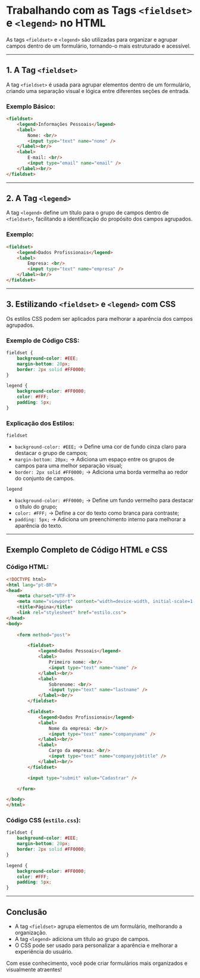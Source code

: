 # Trabalhando com as Tags `<fieldset>` e `<legend>` no HTML

As tags `<fieldset>` e `<legend>` são utilizadas para organizar e agrupar campos dentro de um formulário, tornando-o mais estruturado e acessível.

---

## **1. A Tag `<fieldset>`**

A tag `<fieldset>` é usada para agrupar elementos dentro de um formulário, criando uma separação visual e lógica entre diferentes seções de entrada.

### **Exemplo Básico:**

```html
<fieldset>
    <legend>Informações Pessoais</legend>
    <label>
        Nome: <br/>
        <input type="text" name="nome" />
    </label><br/>
    <label>
        E-mail: <br/>
        <input type="email" name="email" />
    </label><br/>
</fieldset>
```

---

## **2. A Tag `<legend>`**

A tag `<legend>` define um título para o grupo de campos dentro de `<fieldset>`, facilitando a identificação do propósito dos campos agrupados.

### **Exemplo:**

```html
<fieldset>
    <legend>Dados Profissionais</legend>
    <label>
        Empresa: <br/>
        <input type="text" name="empresa" />
    </label><br/>
</fieldset>
```

---

## **3. Estilizando `<fieldset>` e `<legend>` com CSS**

Os estilos CSS podem ser aplicados para melhorar a aparência dos campos agrupados.

### **Exemplo de Código CSS:**

```css
fieldset {
    background-color: #EEE;
    margin-bottom: 20px;
    border: 2px solid #FF0000;
}

legend {
    background-color: #FF0000;
    color: #FFF;
    padding: 5px;
}
```

### **Explicação dos Estilos:**

`fieldset`

* `background-color: #EEE;` → Define uma cor de fundo cinza claro para destacar o grupo de campos;
* `margin-bottom: 20px;` → Adiciona um espaço entre os grupos de campos para uma melhor separação visual;
* `border: 2px solid #FF0000;` → Adiciona uma borda vermelha ao redor do conjunto de campos.

`legend`

* `background-color: #FF0000;` → Define um fundo vermelho para destacar o título do grupo;
* `color: #FFF;` → Define a cor do texto como branca para contraste;
* `padding: 5px;` → Adiciona um preenchimento interno para melhorar a aparência do texto.

---

## **Exemplo Completo de Código HTML e CSS**

### **Código HTML:**

```html
<!DOCTYPE html>
<html lang="pt-BR">
<head>
    <meta charset="UTF-8">
    <meta name="viewport" content="width=device-width, initial-scale=1.0">
    <title>Página</title>
    <link rel="stylesheet" href="estilo.css">
</head>
<body>
    
    <form method="post">

        <fieldset>
            <legend>Dados Pessoais</legend>
            <label>
                Primeiro nome: <br/>
                <input type="text" name="name" />
            </label><br/>
            <label>
                Sobrenome: <br/>
                <input type="text" name="lastname" />
            </label><br/>
        </fieldset>

        <fieldset>
            <legend>Dados Profissionais</legend>
            <label>
                Nome da empresa: <br/>
                <input type="text" name="companyname" />
            </label><br/>
            <label>
                Cargo da empresa: <br/>
                <input type="text" name="companyjobtitle" />
            </label><br/>
        </fieldset>

        <input type="submit" value="Cadastrar" />

    </form>

</body>
</html>
```

### **Código CSS (`estilo.css`):**

```css
fieldset {
    background-color: #EEE;
    margin-bottom: 20px;
    border: 2px solid #FF0000;
}

legend {
    background-color: #FF0000;
    color: #FFF;
    padding: 5px;
}
```

---

## **Conclusão**

* A tag `<fieldset>` agrupa elementos de um formulário, melhorando a organização.
* A tag `<legend>` adiciona um título ao grupo de campos.
* O CSS pode ser usado para personalizar a aparência e melhorar a experiência do usuário.

Com esse conhecimento, você pode criar formulários mais organizados e visualmente atraentes!
